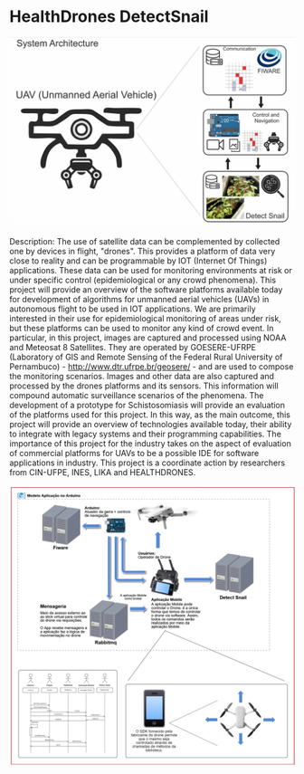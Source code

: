 # HealthDrones DetectSnail

![Arquitetura](Arquitetura_DetectSnail.PNG)

Description: The use of satellite data can be complemented by collected one by devices in flight, "drones". This provides a platform of data very close to reality and can be programmable by IOT (Internet Of Things) applications. These data can be used for monitoring environments at risk or under specific control (epidemiological or any crowd phenomena). This project will provide an overview of the software platforms available today for development of algorithms for unmanned aerial vehicles (UAVs) in autonomous flight to be used in IOT applications. We are primarily interested in their use for epidemiological monitoring of areas under risk, but these platforms can be used to monitor any kind of crowd event. In particular, in this project, images are captured and processed using NOAA and Meteosat 8 Satellites. They are operated by GOESERE-UFRPE (Laboratory of GIS and Remote Sensing of the Federal Rural University of Pernambuco) - http://www.dtr.ufrpe.br/geosere/ - and are used to compose the monitoring scenarios. Images and other data are also captured and processed by the drones platforms and its sensors. This information will compound automatic surveillance scenarios of the phenomena. The development of a prototype for Schistosomiasis will provide an evaluation of the platforms used for this project. In this way, as the main outcome, this project will provide an overview of technologies available today, their ability to integrate with legacy systems and their programming capabilities. The importance of this project for the industry takes on the aspect of evaluation of commercial platforms for UAVs to be a possible IDE for software applications in industry. This project is a coordinate action by researchers from CIN-UFPE, INES, LIKA and HEALTHDRONES.

![Comunicação](Comunicacao.png)

